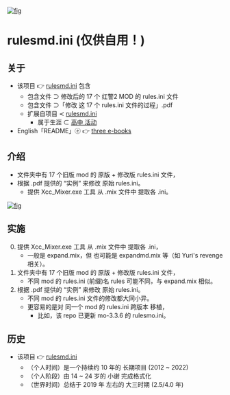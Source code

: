 <!-- ![fig](https://raw.githubusercontent.com/ChenZhu-Xie/rulesmd.ini/master/img/cover.png "对『心灵终结 3.3.6』修改『rulesmo.ini』后的『效果』") -->
<!-- ![fig](https://gitee.com/ChenZhu-Xie/rulesmd.ini/raw/master/img/cover.png "对『心灵终结 3.3.6』修改『rulesmo.ini』后的『效果』") -->
[![fig](https://gitee.com/ChenZhu-Xie/rulesmd.ini/raw/master/img/cover_paperclip.png "对『心灵终结 3.3.6』修改『rulesmo.ini』后的『效果』")](https://gitee.com/ChenZhu-Xie/rulesmd.ini/tree/master/rules.ini%E3%80%81rulesmd.ini%E3%80%81rulescs.ini%E3%80%81rulesmo.ini%E3%80%81abcdefg.ini/Mental%20Omega%20v3.3.6%20rulesmo.ini/%E6%9C%80%E7%BB%88%20ini "对『心灵终结 3.3.6』修改『rulesmo.ini』后的『效果』")

# rulesmd.ini (仅供自用！)

## 关于
* 该项目 👉 [rulesmd.ini](https://gitee.com/ChenZhu-Xie/rulesmd.ini) 包含
    * 包含文件 ⊃ 修改后的 17 个 红警2 MOD 的 rules.ini 文件
    * 包含文件 ⊃「修改 这 17 个 rules.ini 文件的过程」.pdf
    * 扩展自项目 ≺ [rulesmd.ini](https://gitee.com/ChenZhu-Xie/senior-high-school_activities/tree/master/2__2.2__rulesmd.ini__1.0_year)
        * 属于生涯 ⊂ [高中 活动](https://gitee.com/ChenZhu-Xie/senior-high-school_activities)
* English「README」ⓔ 👉 [three e-books](https://github.com/ChenZhu-Xie/3_books_with_cpp)

## 介绍
* 文件夹中有 17 个旧版 mod 的 原版 + 修改版 rules.ini 文件，
* 根据 .pdf 提供的 “实例” 来修改 原始 rules.ini。
    * 提供 Xcc_Mixer.exe 工具 从 .mix 文件中 提取各 .ini。

<!-- ![fig](https://raw.githubusercontent.com/ChenZhu-Xie/rulesmd.ini/master/img/cover2.png "『rulesmd.ini』中的『美国国旗』代码") -->
<!-- ![fig](https://gitee.com/ChenZhu-Xie/rulesmd.ini/raw/master/img/cover2.png "『rulesmd.ini』中的『美国国旗』代码") -->
[![fig](https://gitee.com/ChenZhu-Xie/rulesmd.ini/raw/master/img/cover2.png "『rulesmd.ini』中的『美国国旗』代码.pdf")](https://gitee.com/ChenZhu-Xie/rulesmd.ini/blob/master/17%E4%B8%AA%E7%BA%A2%E8%AD%A62MOD%E7%9A%84ini%E4%BF%AE%E6%94%B9%E5%AF%B9%E7%85%A7%E6%96%87%E6%A1%A3%EF%BC%88%E4%BB%85%E4%BE%9B%E8%87%AA%E5%A8%B1%E8%87%AA%E4%B9%90%EF%BC%9B%E5%9B%A0%E4%B8%BA%E6%88%91%E6%8A%80%E6%9C%AF%E4%B8%8D%E5%A4%AA%E5%A5%BD%EF%BC%8C%E5%8F%88%E5%8F%AA%E5%96%9C%E6%AC%A2%E6%86%8B%E6%86%8B%E4%B9%90%3D%20%3D...%EF%BC%89.pdf "『rulesmd.ini』中的『美国国旗』代码.pdf")

## 实施
0. 提供 Xcc_Mixer.exe 工具 从 .mix 文件中 提取各 .ini，  
    * 一般是 expand.mix，但 也可能是 expandmd.mix 等（如 Yuri's revenge 相关）。
1. 文件夹中有 17 个旧版 mod 的 原版 + 修改版 rules.ini 文件，  
    * 不同 mod 的 rules.ini (前缀)名 rules 可能不同，与 expand.mix 相似。
2. 根据 .pdf 提供的 “实例” 来修改 原始 rules.ini。  
    * 不同 mod 的 rules.ini 文件的修改都大同小异。  
    * 更容易的是对 同一个 mod 的 rules.ini 跨版本 移植，  
        * 比如，该 repo 已更新 mo-3.3.6 的 rulesmo.ini。

## 历史
* 该项目 👉 [rulesmd.ini](https://gitee.com/ChenZhu-Xie/rulesmd.ini)
    * （个人时间）是一个持续约 10 年的 长期项目 (2012 ~ 2022)
    * （个人阶段）由 14 ~ 24 岁的 小谢 完成格式化
    * （世界时间）总结于 2019 年 左右的 大三时期 (2.5/4.0 年)
    

<!-- ## 软件架构
软件架构说明


## 安装教程

1.  xxxx
2.  xxxx
3.  xxxx

## 使用说明

1.  xxxx
2.  xxxx
3.  xxxx

## 参与贡献

1.  Fork 本仓库
2.  新建 Feat_xxx 分支
3.  提交代码
4.  新建 Pull Request


## 特技

1.  使用 Readme\_XXX.md 来支持不同的语言，例如 Readme\_en.md, Readme\_zh.md
2.  Gitee 官方博客 [blog.gitee.com](https://blog.gitee.com)
3.  你可以 [https://gitee.com/explore](https://gitee.com/explore) 这个地址来了解 Gitee 上的优秀开源项目
4.  [GVP](https://gitee.com/gvp) 全称是 Gitee 最有价值开源项目，是综合评定出的优秀开源项目
5.  Gitee 官方提供的使用手册 [https://gitee.com/help](https://gitee.com/help)
6.  Gitee 封面人物是一档用来展示 Gitee 会员风采的栏目 [https://gitee.com/gitee-stars/](https://gitee.com/gitee-stars/) -->

